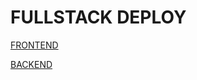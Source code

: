 # FULLSTACK DEPLOY

[FRONTEND](https://phonebook-tempo-frontend.onrender.com/)

[BACKEND](https://phonebook-tempo-backend.onrender.com/api/persons)
